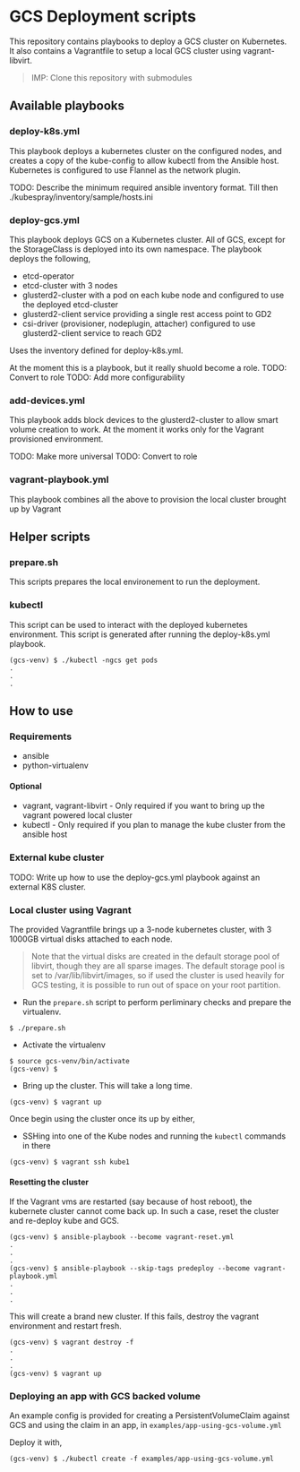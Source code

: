 # GCS Deployment scripts

This repository contains playbooks to deploy a GCS cluster on Kubernetes. It also contains a Vagrantfile to setup a local GCS cluster using vagrant-libvirt.

> IMP: Clone this repository with submodules

## Available playbooks

### deploy-k8s.yml

This playbook deploys a kubernetes cluster on the configured nodes, and creates a copy of the kube-config to allow kubectl from the Ansible host.
Kubernetes is configured to use Flannel as the network plugin.

TODO: Describe the minimum required ansible inventory format. Till then ./kubespray/inventory/sample/hosts.ini


### deploy-gcs.yml

This playbook deploys GCS on a Kubernetes cluster. All of GCS, except for the StorageClass is deployed into its own namespace. The playbook deploys the following,

- etcd-operator
- etcd-cluster with 3 nodes
- glusterd2-cluster with a pod on each kube node and configured to use the deployed etcd-cluster
- glusterd2-client service providing a single rest access point to GD2
- csi-driver (provisioner, nodeplugin, attacher) configured to use glusterd2-client service to reach GD2

Uses the inventory defined for deploy-k8s.yml.

At the moment this is a playbook, but it really shuold become a role.
TODO: Convert to role
TODO: Add more configurability

### add-devices.yml

This playbook adds block devices to the glusterd2-cluster to allow smart volume creation to work. At the moment it works only for the Vagrant provisioned environment.

TODO: Make more universal
TODO: Convert to role

### vagrant-playbook.yml

This playbook combines all the above to provision the local cluster brought up by Vagrant

## Helper scripts

### prepare.sh

This scripts prepares the local environement to run the deployment.

### kubectl

This script can be used to interact with the deployed kubernetes environment. This script is generated after running the deploy-k8s.yml playbook.

```
(gcs-venv) $ ./kubectl -ngcs get pods
.
.
.
```

## How to use

### Requirements

- ansible
- python-virtualenv

#### Optional

- vagrant, vagrant-libvirt - Only required if you want to bring up the vagrant powered local cluster
- kubectl - Only required if you plan to manage the kube cluster from the ansible host

### External kube cluster

TODO: Write up how to use the deploy-gcs.yml playbook against an external K8S cluster.

### Local cluster using Vagrant

The provided Vagrantfile brings up a 3-node kubernetes cluster, with 3 1000GB
virtual disks attached to each node.

> Note that the virtual disks are created in the default storage pool of libvirt,
> though they are all sparse images.  The default storage pool is set to
> /var/lib/libvirt/images, so if used the cluster is used heavily for GCS
> testing, it is possible to run out of space on your root partition.

- Run the `prepare.sh` script to perform perliminary checks and prepare the virtualenv.

```
$ ./prepare.sh
```

- Activate the virtualenv
```
$ source gcs-venv/bin/activate
(gcs-venv) $
```

- Bring up the cluster. This will take a long time.

```
(gcs-venv) $ vagrant up
```

Once begin using the cluster once its up by either,
- SSHing into one of the Kube nodes and running the `kubectl` commands in there

```
(gcs-venv) $ vagrant ssh kube1
```

#### Resetting the cluster

If the Vagrant vms are restarted (say because of host reboot), the kubernete cluster cannot come back up. In such a case, reset the cluster and re-deploy kube and GCS.

```
(gcs-venv) $ ansible-playbook --become vagrant-reset.yml
.
.
.
(gcs-venv) $ ansible-playbook --skip-tags predeploy --become vagrant-playbook.yml
.
.
.
```

This will create a brand new cluster. If this fails, destroy the vagrant environment and restart fresh.

```
(gcs-venv) $ vagrant destroy -f
.
.
.
(gcs-venv) $ vagrant up
```

### Deploying an app with GCS backed volume

An example config is provided for creating a PersistentVolumeClaim against GCS and using the claim in an app, in `examples/app-using-gcs-volume.yml`

Deploy it with,

```
(gcs-venv) $ ./kubectl create -f examples/app-using-gcs-volume.yml
```

